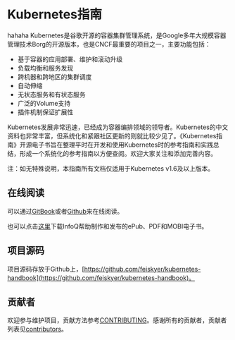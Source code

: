 # Kubernetes指南
hahaha
Kubernetes是谷歌开源的容器集群管理系统，是Google多年大规模容器管理技术Borg的开源版本，也是CNCF最重要的项目之一，主要功能包括：

- 基于容器的应用部署、维护和滚动升级
- 负载均衡和服务发现
- 跨机器和跨地区的集群调度
- 自动伸缩
- 无状态服务和有状态服务
- 广泛的Volume支持
- 插件机制保证扩展性

Kubernetes发展非常迅速，已经成为容器编排领域的领导者。Kubernetes的中文资料也非常丰富，但系统化和紧跟社区更新的则就比较少见了。《Kubernetes指南》开源电子书旨在整理平时在开发和使用Kubernetes时的参考指南和实践总结，形成一个系统化的参考指南以方便查阅。欢迎大家关注和添加完善内容。

注：如无特殊说明，本指南所有文档仅适用于Kubernetes v1.6及以上版本。

## 在线阅读

可以通过[GitBook](https://feisky.gitbooks.io/kubernetes)或者[Github](https://github.com/feiskyer/kubernetes-handbook/blob/master/SUMMARY.md)来在线阅读。

也可以点击[这里](http://www.infoq.com/cn/minibooks/Kubernetes-handbook)下载InfoQ帮助制作和发布的ePub、PDF和MOBI电子书。

## 项目源码

项目源码存放于Github上，[https://github.com/feiskyer/kubernetes-handbook](https://github.com/feiskyer/kubernetes-handbook)。

## 贡献者

欢迎参与维护项目，贡献方法参考[CONTRIBUTING](https://github.com/feiskyer/kubernetes-handbook/blob/master/CONTRIBUTING.md)。感谢所有的贡献者，贡献者列表见[contributors](https://github.com/feiskyer/kubernetes-handbook/graphs/contributors)。

